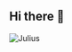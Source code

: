 ## Hi there 👋
<picture>
 <source media="(prefers-color-scheme: dark)" srcset="https://avatars.githubusercontent.com/u/127009623?v=4">
 <source media="(prefers-color-scheme: light)" srcset="https://avatars.githubusercontent.com/u/127009623?v=4">
 <img alt="Julius" src="https://avatars.githubusercontent.com/u/127009623?v=4">
</picture>

<!--
**jcfrivera/jcfrivera** is a ✨ _special_ ✨ repository because its `README.md` (this file) appears on your GitHub profile.

Here are some ideas to get you started:

- 🔭 I’m currently working on ...
- 🌱 I’m currently learning ...
- 👯 I’m looking to collaborate on ...
- 🤔 I’m looking for help with ...
- 💬 Ask me about ...
- 📫 How to reach me: ...
- 😄 Pronouns: ...
- ⚡ Fun fact: ...
-->
